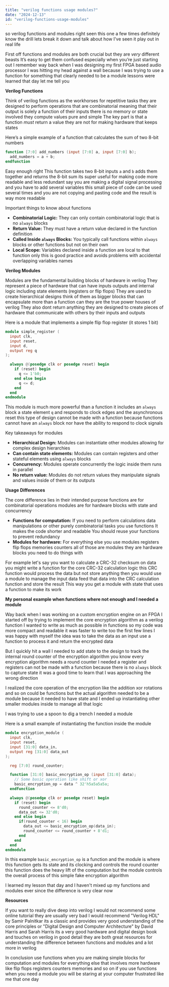 ```yaml
---
title: "verilog functions usage modules?"
date: "2024-12-13"
id: "verilog-functions-usage-modules"
---
```


 so verilog functions and modules right seen this one a few times definitely know the drill lets break it down and talk about how I've seen it play out in real life

First off functions and modules are both crucial but they are *very* different beasts It’s easy to get them confused especially when you’re just starting out I remember way back when I was designing my first FPGA based audio processor I was hitting my head against a wall because I was trying to use a function for something that clearly needed to be a module lessons were learned that day let me tell you

**Verilog Functions**

Think of verilog functions as the workhorses for repetitive tasks they are designed to perform operations that are combinatorial meaning that their output is solely a function of their inputs there is no memory or state involved they compute values pure and simple The key part is that a function *must* return a value they are not for making hardware that keeps states

Here’s a simple example of a function that calculates the sum of two 8-bit numbers

```verilog
function [7:0] add_numbers (input [7:0] a, input [7:0] b);
  add_numbers = a + b;
endfunction
```

Easy enough right This function takes two 8-bit inputs `a` and `b` adds them together and returns the 8-bit sum its super useful for making code more readable and less redundant say you are making a digital signal processing and you have to add several variables this small piece of code can be used several times and you are not copying and pasting code and the result is way more readable

Important things to know about functions

*   **Combinatorial Logic:** They can only contain combinatorial logic that is no `always` blocks
*   **Return Value:** They must have a return value declared in the function definition
*   **Called Inside `always` Blocks:** You typically call functions within `always` blocks or other functions but not on their own
*   **Local Scope:** Variables declared inside a function are local to that function only this is good practice and avoids problems with accidental overlapping variables names

**Verilog Modules**

Modules are the fundamental building blocks of hardware in verilog They represent a piece of hardware that can have inputs outputs and internal logic including state elements (registers or flip flops) They are used to create hierarchical designs think of them as bigger blocks that can encapsulate more than a function can they are the true power houses of verilog They also dont return anything they are designed to create pieces of hardware that communicate with others by their inputs and outputs

Here is a module that implements a simple flip flop register (it stores 1 bit)

```verilog
module simple_register (
  input clk,
  input reset,
  input d,
  output reg q
);

  always @(posedge clk or posedge reset) begin
    if (reset) begin
      q <= 1'b0;
    end else begin
      q <= d;
    end
  end
endmodule
```

This module is much more powerful than a function it includes an `always` block a state element `q` and responds to clock edges and the asynchronous reset this type of design cannot be made with a function because functions cannot have an `always` block nor have the ability to respond to clock signals

Key takeaways for modules

*   **Hierarchical Design:** Modules can instantiate other modules allowing for complex design hierarchies
*   **Can contain state elements:** Modules can contain registers and other stateful elements using `always` blocks
*   **Concurrency:** Modules operate concurrently the logic inside them runs in parallel
*   **No return value:** Modules do not return values they manipulate signals and values inside of them or its outputs

**Usage Differences**

The core difference lies in their intended purpose functions are for combinatorial operations modules are for hardware blocks with state and concurrency

*   **Functions for computation:** If you need to perform calculations data manipulations or other purely combinatorial tasks you use functions It makes the code shorter and readable You should reuse your functions to prevent redundancy
*   **Modules for hardware:** For everything else you use modules registers flip flops memories counters all of those are modules they are hardware blocks you need to do things with

For example let's say you want to calculate a CRC-32 checksum on data you might write a function for the core CRC-32 calculation logic this CRC function would process the data but not store anything then you would use a module to manage the input data feed that data into the CRC calculation function and store the result This way you get a module with state that uses a function to make its work

**My personal example when functions where not enough and I needed a module**

Way back when I was working on a custom encryption engine on an FPGA I started off by trying to implement the core encryption algorithm as a verilog function I wanted to write as much as possible in functions so my code was more compact and readable it was faster to write too the first few lines I was happy with myself the idea was to take the data as an input use a function to process it and return the encrypted data

But I quickly hit a wall I needed to add state to the design to track the internal round counter of the encryption algorithm you know every encryption algorithm needs a round counter I needed a register and registers can not be made with a function because there is no `always` block to capture state it was a good time to learn that I was approaching the wrong direction

I realized the core operation of the encryption like the addition xor rotations and so on could be functions but the actual algorithm needed to be a module because it needed to have state and I ended up instantiating other smaller modules inside to manage all that logic

I was trying to use a spoon to dig a trench I needed a module

Here is a small example of instantiating the function inside the module

```verilog
module encryption_module (
  input clk,
  input reset,
  input [31:0] data_in,
  output reg [31:0] data_out
);

  reg [7:0] round_counter;

  function [31:0] basic_encryption_op (input [31:0] data);
    // Some basic operation like shift or xor
    basic_encryption_op = data ^ 32'h5a5a5a5a;
  endfunction

  always @(posedge clk or posedge reset) begin
    if (reset) begin
      round_counter <= 8'd0;
      data_out <= 32'd0;
    end else begin
      if(round_counter < 16) begin
        data_out <= basic_encryption_op(data_in);
        round_counter <= round_counter + 8'd1;
      end
    end
  end
endmodule

```

In this example `basic_encryption_op` is a function and the module is where this function gets its state and its clocking and controls the round counter this function does the heavy lift of the computation but the module controls the overall process of this simple fake encryption algorithm

I learned my lesson that day and I haven't mixed up my functions and modules ever since the difference is very clear now

**Resources**

If you want to really dive deep into verilog I would not recommend some online tutorial they are usually very bad I would recommend "Verilog HDL" by Samir Palnitkar its a classic and provides very good understanding of the core principles or "Digital Design and Computer Architecture" by David Harris and Sarah Harris its a very good hardware and digital design book and touches on verilog in good detail they are both great resources for understanding the difference between functions and modules and a lot more in verilog

In conclusion use functions when you are making simple blocks for computation and modules for everything else that involves more hardware like flip flops registers counters memories and so on if you use functions when you need a module you will be staring at your computer frustrated like me that one day
